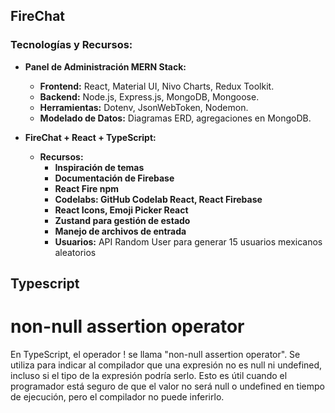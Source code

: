 ## FireChat

### Tecnologías y Recursos:

- **Panel de Administración MERN Stack:**

  - **Frontend:** React, Material UI, Nivo Charts, Redux Toolkit.
  - **Backend:** Node.js, Express.js, MongoDB, Mongoose.
  - **Herramientas:** Dotenv, JsonWebToken, Nodemon.
  - **Modelado de Datos:** Diagramas ERD, agregaciones en MongoDB.

- **FireChat + React + TypeScript:**
  - **Recursos:**
    - **Inspiración de temas**
    - **Documentación de Firebase**
    - **React Fire npm**
    - **Codelabs: GitHub Codelab React, React Firebase**
    - **React Icons, Emoji Picker React**
    - **Zustand para gestión de estado**
    - **Manejo de archivos de entrada**
    - **Usuarios:** API Random User para generar 15 usuarios mexicanos aleatorios

## Typescript

# non-null assertion operator

En TypeScript, el operador ! se llama "non-null assertion operator". Se utiliza para indicar al compilador que una expresión no es null ni undefined, incluso si el tipo de la expresión podría serlo. Esto es útil cuando el programador está seguro de que el valor no será null o undefined en tiempo de ejecución, pero el compilador no puede inferirlo.
